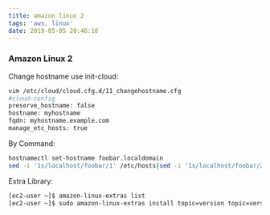 ```yaml
---
title: amazon linux 2
tags: 'aws, linux'
date: 2019-05-05 20:46:16
---
```


### Amazon Linux 2
Change hostname use init-cloud:
```sh
vim /etc/cloud/cloud.cfg.d/11_changehostname.cfg
#cloud-config
preserve_hostname: false
hostname: myhostname
fqdn: myhostname.example.com
manage_etc_hosts: true
```
By Command:
```sh
hostnamectl set-hostname foobar.localdomain
sed -i '1s/localhost/foobar/1' /etc/hosts|sed -i '1s/localhost/foobar/2' /etc/hosts
```

Extra Library:
```sh
[ec2-user ~]$ amazon-linux-extras list
[ec2-user ~]$ sudo amazon-linux-extras install topic=version topic=version
```
